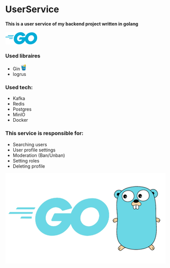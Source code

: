 # UserService

#### This is a user service of my backend project written in golang
<img src="img.png" alt="Gin" width="100">

### Used libraires
- Gin <img src="img_1.png" alt="Gin" height="20">
- logrus

### Used tech:
- Kafka 
- Redis
- Postgres
- MinIO
- Docker

### This service is responsible for:
- Searching users
- User profile settings
- Moderation (Ban/Unban)
- Setting roles
- Deleting profile

![img_2.png](img_2.png)